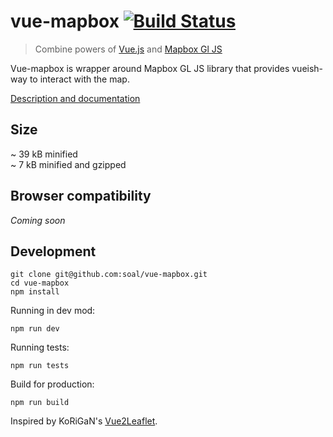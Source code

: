 # vue-mapbox [![Build Status](https://travis-ci.org/soal/vue-mapbox.svg?branch=master)](https://travis-ci.org/soal/vue-mapbox)

> Combine powers of [Vue.js](https://vuejs.org/) and [Mapbox Gl JS](https://mapbox.com/mapbox-gl-js)

Vue-mapbox is wrapper around Mapbox GL JS library that provides vueish-way to interact with the map.

[Description and documentation](https://soal.github.io/vue-mapbox)
 
## Size
 ~ 39 kB minified  
 ~ 7 kB minified and gzipped
 
## Browser compatibility
_Coming soon_


## Development
```
git clone git@github.com:soal/vue-mapbox.git
cd vue-mapbox
npm install
```
Running in dev mod:
```
npm run dev
```
Running tests:
```
npm run tests
```
Build for production:
```
npm run build
```

Inspired by KoRiGaN's [Vue2Leaflet](https://github.com/KoRiGaN/Vue2Leaflet).
